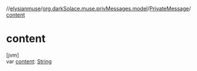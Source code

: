 //[elysianmuse](../../../index.md)/[org.darkSolace.muse.privMessages.model](../index.md)/[PrivateMessage](index.md)/[content](content.md)

# content

[jvm]\
var [content](content.md): [String](https://kotlinlang.org/api/latest/jvm/stdlib/kotlin/-string/index.html)
